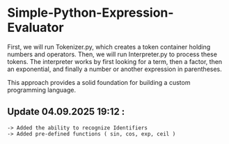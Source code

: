 # Simple-Python-Expression-Evaluator

First, we will run Tokenizer.py, which creates a token container holding numbers and operators. Then, we will run Interpreter.py to process these tokens. The interpreter works by first looking for a term, then a factor, then an exponential, and finally a number or another expression in parentheses.

This approach provides a solid foundation for building a custom programming language.


## Update 04.09.2025 19:12 :

    -> Added the ability to recognize Identifiers
    -> Added pre-defined functions ( sin, cos, exp, ceil )
